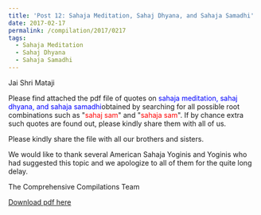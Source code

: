 ```yaml
---
title: 'Post 12: Sahaja Meditation, Sahaj Dhyana, and Sahaja Samadhi'
date: 2017-02-17
permalink: /compilation/2017/0217
tags:
  - Sahaja Meditation
  - Sahaj Dhyana
  - Sahaja Samadhi
---
```

Jai Shri Mataji

Please find attached the pdf file of quotes on <font color="blue">sahaja meditation, sahaj dhyana, and sahaja samadhi</font>obtained by searching for all possible root combinations such as "<font color="red">sahaj sam</font>" and "<font color="red">sahaja sam</font>". If by chance extra such quotes are found out, please kindly share them with all of us.<br>

Please kindly share the file with all our brothers and sisters. 

We would like to thank several American Sahaja Yoginis and Yoginis who had suggested this topic and we apologize to all of them for the quite long delay. 

The Comprehensive Compilations Team

[Download pdf here](http://seven-teams.github.io/files/Sahaja_Meditation_Sahaj_Dhyana_and_Sahaja_Samadhi.pdf)